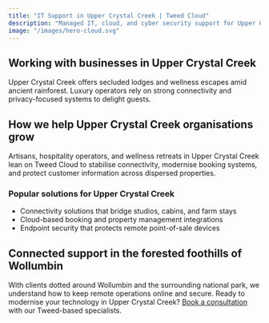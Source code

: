 ```yaml
---
title: "IT Support in Upper Crystal Creek | Tweed Cloud"
description: "Managed IT, cloud, and cyber security support for Upper Crystal Creek businesses in the forested foothills of Wollumbin."
image: "/images/hero-cloud.svg"
---
```


## Working with businesses in Upper Crystal Creek
Upper Crystal Creek offers secluded lodges and wellness escapes amid ancient rainforest. Luxury operators rely on strong connectivity and privacy-focused systems to delight guests.

## How we help Upper Crystal Creek organisations grow
Artisans, hospitality operators, and wellness retreats in Upper Crystal Creek lean on Tweed Cloud to stabilise connectivity, modernise booking systems, and protect customer information across dispersed properties.

### Popular solutions for Upper Crystal Creek
- Connectivity solutions that bridge studios, cabins, and farm stays
- Cloud-based booking and property management integrations
- Endpoint security that protects remote point-of-sale devices

## Connected support in the forested foothills of Wollumbin
With clients dotted around Wollumbin and the surrounding national park, we understand how to keep remote operations online and secure. Ready to modernise your technology in Upper Crystal Creek? [Book a consultation](/consultation/) with our Tweed-based specialists.
